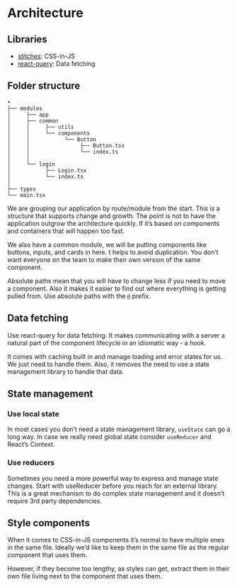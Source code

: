 # Architecture

## Libraries

- [stitches](https://stitches.dev/): CSS-in-JS
- [react-query](https://react-query.tanstack.com/): Data fetching

## Folder structure

```
•
├── modules
│     ├── app
│     ├── common
│     │     ├── utils
│     │     └── components
│     │           └── Button
│     │                ├── Button.tsx
│     │                └── index.ts
│     │
│     └── login
│           ├── Login.tsx
│           └── index.ts
│
├── types
└── main.tsx
```

We are grouping our application by route/module from the start. This is a structure that supports change and growth. The point is not to have the application outgrow the architecture quickly. If it’s based on components and containers that will happen too fast.

We also have a common module, we will be putting components like buttons, inputs, and cards in here. t helps to avoid duplication. You don’t want everyone on the team to make their own version of the same component.

Absolute paths mean that you will have to change less if you need to move a component. Also it makes it easier to find out where everything is getting pulled from. Use absolute paths with the `@` prefix.

## Data fetching

Use react-query for data fetching. It makes communicating with a server a natural part of the component lifecycle in an idiomatic way - a hook.

It comes with caching built in and manage loading and error states for us. We just need to handle them. Also, it removes the need to use a state management library to handle that data.

## State management

### Use local state

In most cases you don’t need a state management library, `useState` can go a long way. In case we really need global state consider `useReducer` and React’s Context.

### Use reducers

Sometimes you need a more powerful way to express and manage state changes. Start with useReducer before you reach for an external library. This is a great mechanism to do complex state management and it doesn’t require 3rd party dependencies.

## Style components

When it comes to CSS-in-JS components it’s normal to have multiple ones in the same file. Ideally we’d like to keep them in the same file as the regular component that uses them.

However, if they become too lengthy, as styles can get, extract them in their own file living next to the component that uses them.
